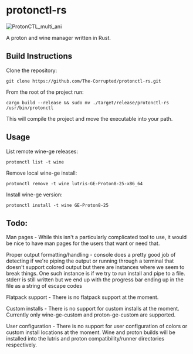 # protonctl-rs
![ProtonCTL_multi_ani](https://github.com/The-Corrupted/protonctl-rs/assets/27307991/80eb7cd8-900a-4e07-8856-9ac8fec1c163)

A proton and wine manager written in Rust.
## Build Instructions
Clone the repository:
```
git clone https://github.com/The-Corrupted/protonctl-rs.git
```
From the root of the project run:
```
cargo build --release && sudo mv ./target/release/protonctl-rs /usr/bin/protonctl
```
This will compile the project and move the executable into your path.
## Usage
List remote wine-ge releases:
```
protonctl list -t wine
```
Remove local wine-ge install:
```
protonctl remove -t wine lutris-GE-Proton8-25-x86_64
```
Install wine-ge version:
```
protonctl install -t wine GE-Proton8-25
```
## Todo:
Man pages - While this isn't a particularly complicated tool to use, it would be nice to have man pages for the users that want or need that.

Proper output formatting/handling - console does a pretty good job of detecting if we're piping the output or running through a terminal that doesn't support colored output but there are instances where we seem to break things. One such instance is if we try to run install and pipe to a file. stderr is still written but we end up with the progress bar ending up in the file as a string of escape codes

Flatpack support - There is no flatpack support at the moment.

Custom installs - There is no support for custom installs at the moment. Currently only wine-ge-custom and proton-ge-custom are supported.

User configuration - There is no support for user configuration of colors or custom install locations at the moment. Wine and proton builds will be installed into the lutris and proton compatibility/runner directories respectively.

